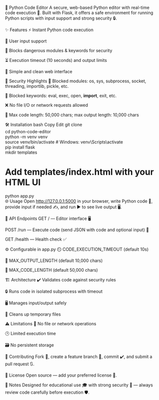 🐍 Python Code Editor
A secure, web-based Python editor with real-time code execution 🚀. Built with Flask, it offers a safe environment for running Python scripts with input support and strong security 🔒.

✨ Features
⚡ Instant Python code execution

📝 User input support

🚫 Blocks dangerous modules & keywords for security

⏳ Execution timeout (10 seconds) and output limits

🎨 Simple and clean web interface

🔐 Security Highlights
🚫 Blocked modules: os, sys, subprocess, socket, threading, importlib, pickle, etc.

🚫 Blocked keywords: eval, exec, open, __import__, exit, etc.

❌ No file I/O or network requests allowed

📏 Max code length: 50,000 chars; max output length: 10,000 chars

🛠️ Installation
bash
Copy
Edit
git clone <repo-url>  
cd python-code-editor  
python -m venv venv  
source venv/bin/activate  # Windows: venv\Scripts\activate  
pip install flask  
mkdir templates  
# Add templates/index.html with your HTML UI  
python app.py  
🌐 Usage
Open http://127.0.0.1:5000 in your browser, write Python code 🐍, provide input if needed ✍️, and run ▶️ to see live output 🖥️.

🔗 API Endpoints
GET / — Editor interface 🖥️

POST /run — Execute code (send JSON with code and optional input) 🔄

GET /health — Health check ✅

⚙️ Configurable in app.py
⏲️ CODE_EXECUTION_TIMEOUT (default 10s)

📏 MAX_OUTPUT_LENGTH (default 10,000 chars)

📝 MAX_CODE_LENGTH (default 50,000 chars)

🏗️ Architecture
✔️ Validates code against security rules

🔒 Runs code in isolated subprocess with timeout

🖥️ Manages input/output safely

🧹 Cleans up temporary files

⚠️ Limitations
🚫 No file or network operations

🕒 Limited execution time

🗃️ No persistent storage

🤝 Contributing
Fork 🔀, create a feature branch 🌿, commit ✔️, and submit a pull request 🔃.

📄 License
Open source — add your preferred license 📝.

📝 Notes
Designed for educational use 🎓 with strong security 🔐 — always review code carefully before execution 🛡️.
